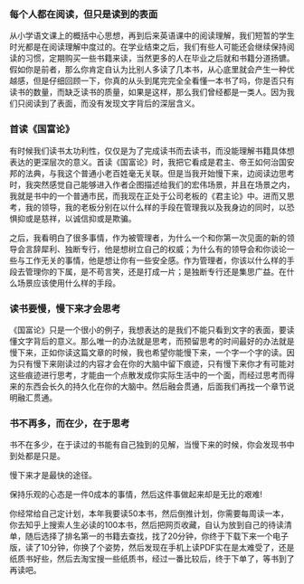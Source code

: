 ### 每个人都在阅读，但只是读到的表面
从小学语文课上的概括中心思想，再到后来英语课中的阅读理解，我们短暂的学生时光都是在阅读理解中度过的。在学业结束之后，我们有些人可能还会继续保持阅读的习惯，定期购买一些书籍来读，当然更多的人在毕业之后就和书籍分道扬镳。假如你是前者，那么你肯定自认为比别人多读了几本书，从心底里就会产生一种优越感，但是仔细回顾一下，你真的从头到尾完完全全看懂一本书了吗，你是否只有读书的数量，而缺乏读书的质量，如果是这样，那么我们曾经都是一类人。因为我们只阅读到了表面，而没有发现文字背后的深层含义。

### 首读《国富论》
有时候我们读书太功利性，仅仅是为了完成读书而去读书，而没能理解书籍具体想表达的更深层次的意义。首读《国富论》时，我把它看成是君主、帝王如何治国安邦的法典，与我这个普通小老百姓毫无关联。但是当我开始慢下来，边阅读边思考时，我突然感觉自己能够进入作者企图描述给我们的宏伟场景，并且在场景之内，我就是书中的一个普通市民，而我现在正处于公司老板的《君主论》中。进而又思考，我的领导，我的老板分别在以什么样的手段在管理我以及我身边的同时，以恐惧抑或是慈祥，以诚信抑或是欺骗。

之后，我看明白了很多事情，作为被管理者，为什么一个和你第一次见面的新的领导会言辞犀利、独断专行，他是想树立自己的权威；为什么有的领导会和你谈论一些与工作无关的事情，他是想让你有一些安全感。作为管理者，你该以什么样的手段去管理你的下属，是不苟言笑，还是打成一片；是独断专行还是集思广益。在什么场景应该使用什么样的手段。

### 读书要慢，慢下来才会思考
《国富论》只是一个很小的例子，我想表达的是我们不能只看到文字的表面，要读懂文字背后的意义。那么唯一的办法就是思考，而预留思考的时间最好的办法就是慢下来，正如你读这篇文章的时候，我也希望你能慢下来，一个字一个字的读。因为只有慢下来刚读过的内容才会在你的大脑中留下痕迹，只有慢下来你才有可能对这些痕迹进行思考，才能由一个点散发成你实际生活中的一个面，而经过思考而得来的东西会长久的持久化在你的大脑中。然后融会贯通，后面我们再找一个章节说明融汇贯通。

### 书不再多，而在少，在于思考
书不在多少，在于读过的书能有自己独到的见解，当慢下来的时候，你会发现书中到处都是只是。

慢下来才是最快的途径。

保持乐观的心态是一件0成本的事情，然后这件事做起来却是无比的艰难!

你经常给自己定计划，本年我要读50本书，然后倒推计划，你需要每周读一本，你去知乎上搜索人生必读的100本书，然后把网页收藏，自认为放到自己的待读清单，随后选择了排名第一的书籍去查找，找了20分钟，你终于下载下来一个电子版，读了10分钟，你换了个姿势，然后发现在手机上读PDF实在是太难受了，还是纸质书好些，然后去淘宝搜一些纸质书，经过一番比较后，终于下单了，等书到了再读吧。